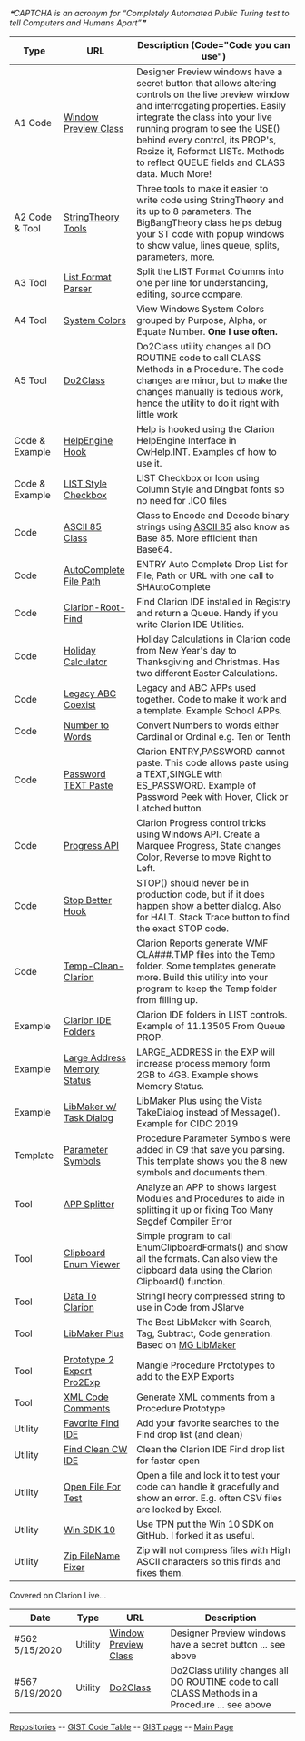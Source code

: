 <!--STARTS_HERE_QUOTE_README-->
<i>❝CAPTCHA is an acronym for “Completely Automated Public Turing test to tell Computers and Humans Apart”❞</i>
<!--ENDS_HERE_QUOTE_README-->

| Type | URL | Description (Code="Code you can use")  |
|-----|-----|-------------|
| A1 Code | [Window Preview Class](https://github.com/CarlTBarnes/WindowPreview) | Designer Preview windows have a secret button that allows altering controls on the live preview window and interrogating properties. Easily integrate the class into your live running program to see the USE() behind every control, its PROP's, Resize it, Reformat LISTs. Methods to reflect QUEUE fields and CLASS data. Much More! |
| A2 Code & Tool | [StringTheory Tools](https://github.com/CarlTBarnes/StringTheory-Tools) | Three tools to make it easier to write code using StringTheory and its up to 8 parameters. The BigBangTheory class helps debug your ST code with popup windows to show value, lines queue, splits, parameters, more. |
| A3 Tool | [List Format Parser](https://github.com/CarlTBarnes/List-Format-Parser) | Split the LIST Format Columns into one per line for understanding, editing, source compare. |
| A4 Tool | [System Colors](https://github.com/CarlTBarnes/SystemColors) | View Windows System Colors grouped by Purpose, Alpha, or Equate Number. **One I use often.** |
| A5 Tool | [Do2Class](https://github.com/CarlTBarnes/Do2Class) | Do2Class utility changes all DO ROUTINE code to call CLASS Methods in a Procedure. The code changes are minor, but to make the changes manually is tedious work, hence the utility to do it right with little work |
| Code & Example | [HelpEngine Hook](https://github.com/CarlTBarnes/HelpEngine_CwHelp.INT) | Help is hooked using the Clarion HelpEngine Interface in CwHelp.INT. Examples of how to use it. |
| Code & Example | [LIST Style Checkbox](https://github.com/CarlTBarnes/LIST-Style-Checkbox) | LIST Checkbox or Icon using Column Style and Dingbat fonts so no need for .ICO files |
| Code | [ASCII 85 Class](https://github.com/CarlTBarnes/Ascii85-Clarion) | Class to Encode and Decode binary strings using [ASCII 85](https://en.wikipedia.org/wiki/Ascii85) also know as Base 85. More efficient than Base64. |
| Code | [AutoComplete File Path](https://github.com/CarlTBarnes/AutoCompleteFileOrURL) | ENTRY Auto Complete Drop List for File, Path or URL with one call to SHAutoComplete |
| Code | [Clarion-Root-Find](https://github.com/CarlTBarnes/Clarion-Root-Find) | Find Clarion IDE installed in Registry and return a Queue. Handy if you write Clarion IDE Utilities. |
| Code | [Holiday Calculator](https://github.com/CarlTBarnes/Holiday-Calculator) | Holiday Calculations in Clarion code from New Year's day to Thanksgiving and Christmas. Has two different Easter Calculations. |
| Code | [Legacy ABC Coexist](https://github.com/CarlTBarnes/Legacy-ABC-Coexist) | Legacy and ABC APPs used together. Code to make it work and a template. Example School APPs.  |
| Code | [Number to Words](https://github.com/CarlTBarnes/Number-to-Words-Ordinal) | Convert Numbers to words either Cardinal or Ordinal e.g. Ten or Tenth |
| Code | [Password TEXT Paste](https://github.com/CarlTBarnes/Password-TEXT-Paste) | Clarion ENTRY,PASSWORD cannot paste. This code allows paste using a TEXT,SINGLE with ES_PASSWORD. Example of Password Peek with Hover, Click or Latched button. |
| Code | [Progress API](https://github.com/CarlTBarnes/Progress-API) | Clarion Progress control tricks using Windows API. Create a Marquee Progress, State changes Color, Reverse to move Right to Left.  |
| Code | [Stop Better Hook](https://github.com/CarlTBarnes/Stop-Better-Hook) | STOP() should never be in production code, but if it does happen show a better dialog. Also for HALT. Stack Trace button to find the exact STOP code. |
| Code | [Temp-Clean-Clarion](https://github.com/CarlTBarnes/Temp-Clean-Clarion) | Clarion Reports generate WMF CLA###.TMP files into the Temp folder. Some templates generate more. Build this utility into your program to keep the Temp folder from filling up. |
| Example | [Clarion IDE Folders](https://github.com/CarlTBarnes/Clarion-Folders) | Clarion IDE folders in LIST controls. Example of 11.13505 From Queue PROP. |
| Example | [Large Address Memory Status](https://github.com/CarlTBarnes/LargeAddressMemoryStatus) | LARGE_ADDRESS in the EXP will increase process memory form 2GB to 4GB. Example shows Memory Status. |
| Example | [LibMaker w/ Task Dialog](https://github.com/CarlTBarnes/LibMakerPlusTaskDlg) | LibMaker Plus using the Vista TakeDialog instead of Message(). Example for CIDC 2019 |
| Template | [Parameter Symbols](https://github.com/CarlTBarnes/Template-Parameter-Symbols) | Procedure Parameter Symbols were added in C9 that save you parsing. This template shows you the 8 new symbols and documents them. |
| Tool | [APP Splitter](https://github.com/CarlTBarnes/APP-Splitter) | Analyze an APP to shows largest Modules and Procedures to aide in splitting it up or fixing Too Many Segdef Compiler Error  |
| Tool | [Clipboard Enum Viewer](https://github.com/CarlTBarnes/ClipboardEnumViewer) | Simple program to call EnumClipboardFormats() and show all the formats. Can also view the clipboard data using the Clarion Clipboard() function. |
| Tool | [Data To Clarion](https://github.com/CarlTBarnes/DataToClarion) | StringTheory compressed string to use in Code from JSlarve |
| Tool | [LibMaker Plus](https://github.com/CarlTBarnes/LibMakerPlus) | The Best LibMaker with Search, Tag, Subtract, Code generation. Based on [MG LibMaker](https://github.com/MarkGoldberg/ClarionCommunity/tree/master/CW/MGLibMaker) |
| Tool | [Prototype 2 Export Pro2Exp](https://github.com/CarlTBarnes/Prototype2Export-Pro2Exp) | Mangle Procedure Prototypes to add to the EXP Exports |
| Tool | [XML Code Comments](https://github.com/CarlTBarnes/Xml-Code-Comments-Clarion) | Generate XML comments from a Procedure Prototype |
| Utility | [Favorite Find IDE](https://github.com/CarlTBarnes/FindCleanCwIDE/tree/main/FavoriteFind) | Add your favorite searches to the Find drop list (and clean)  |
| Utility | [Find Clean CW IDE](https://github.com/CarlTBarnes/FindCleanCwIDE) | Clean the Clarion IDE Find drop list for faster open  |
| Utility | [Open File For Test](https://github.com/CarlTBarnes/OpenFileForTest) | Open a file and lock it to test your code can handle it gracefully and show an error. E.g. often CSV files are locked by Excel. |
| Utility | [Win SDK 10](https://github.com/CarlTBarnes/winsdk-10) | Use TPN put the Win 10 SDK on GitHub. I forked it as useful. |
| Utility | [Zip FileName Fixer](https://github.com/CarlTBarnes/Zip-FileName-Fixer) | Zip will not compress files with High ASCII characters so this finds and fixes them.  |


Covered on Clarion Live...  

| Date | Type |URL | Description |
|------|------|----|------------|
| #562 5/15/2020 | Utility | [Window Preview Class](https://github.com/CarlTBarnes/WindowPreview) | Designer Preview windows have a secret button ... see above |
| #567 6/19/2020 | Utility | [Do2Class](https://github.com/CarlTBarnes/Do2Class) | Do2Class utility changes all DO ROUTINE code to call CLASS Methods in a Procedure ... see above  |


 [Repositories](https://github.com/CarlTBarnes?tab=repositories)
 -- [GIST Code Table](GistList.md)
 -- [GIST page](https://gist.github.com/CarlTBarnes)
 -- [Main Page](https://github.com/CarlTBarnes)

<!--
**CarlTBarnes/CarlTBarnes** is a ✨ _special_ ✨ repository because its `README.md` (this file) appears on your GitHub profile.

Here are some ideas to get you started:
### Hi there 👋
- 🔭 I’m currently working on ...
- 🌱 I’m currently learning ...
- 👯 I’m looking to collaborate on ...
- 🤔 I’m looking for help with ...
- 💬 Ask me about ...
- 📫 How to reach me: ...
- 😄 Pronouns: ...
- ⚡ Fun fact: ...
-->
